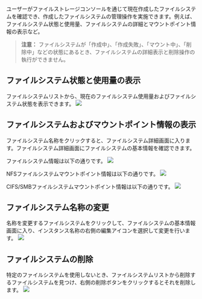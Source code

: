 ユーザーがファイルストレージコンソールを通じて現在作成したファイルシステムを確認でき、作成したファイルシステムの管理操作を実施できます。例えば、ファイルシステム状態と使用量、ファイルシステムの詳細とマウントポイント情報の表示など。

>**注意：**
>ファイルシステムが「作成中」、「作成失敗」、「マウント中」、「削除中」などの状態にあるとき、ファイルシステムの詳細表示と削除操作の執行ができません。

## ファイルシステム状態と使用量の表示
ファイルシステムリストから、現在のファイルシステム使用量およびファイルシステム状態を表示できます。
![](https://main.qcloudimg.com/raw/56c358f452fafdaef1c38fc6546cb633.png)


## ファイルシステムおよびマウントポイント情報の表示
ファイルシステム名称をクリックすると、ファイルシステム詳細画面に入ります。ファイルシステム詳細画面にファイルシステムの基本情報を確認できます。

ファイルシステム情報は以下の通りです。
![](https://main.qcloudimg.com/raw/2c024eddd8293fd24a124e4908cf15a5.png)

NFSファイルシステムマウントポイント情報は以下の通りです。
![](https://main.qcloudimg.com/raw/63f4f76c4f826f673aa009310fdf633c.png)

CIFS/SMBファイルシステムマウントポイント情報は以下の通りです。
![](https://main.qcloudimg.com/raw/33bfc3d0d7bae66c41fe0aa5cb0b0f16.png)

## ファイルシステム名称の変更
名称を変更するファイルシステムをクリックして、ファイルシステムの基本情報画面に入り、インスタンス名称の右側の編集アイコンを選択して変更を行います。
![](https://main.qcloudimg.com/raw/788dde5826205134b61d5524a4f9a1d2.png)

## ファイルシステムの削除
特定のファイルシステムを使用しないとき、ファイルシステムリストから削除するファイルシステムを見つけ、右側の削除ボタンをクリックするとそれを削除します。
![](https://main.qcloudimg.com/raw/853a695b37f82cf4fcc2c9eaf60933a9.png)


